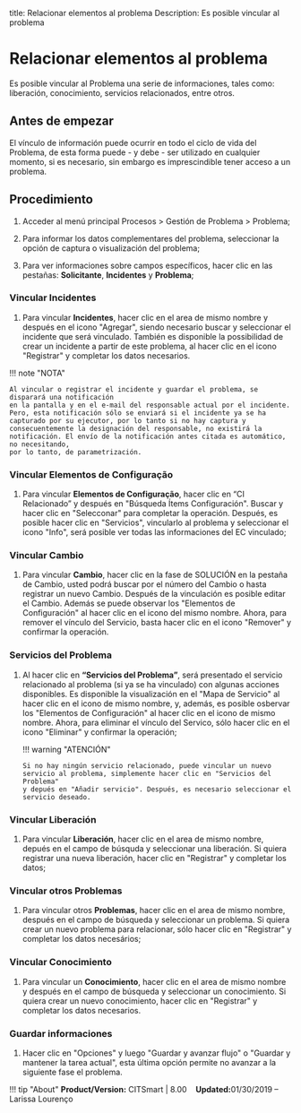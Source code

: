 title: Relacionar elementos al problema
Description: Es posible vincular al problema

# Relacionar elementos al problema

Es posible vincular al Problema una serie de informaciones, tales como: liberación, conocimiento, servicios relacionados, entre otros.

## Antes de empezar

El vínculo de información puede ocurrir en todo el ciclo de vida del Problema, de esta
forma puede - y debe - ser utilizado en cualquier momento, si es necesario, sin
embargo es imprescindible tener acceso a un problema.

## Procedimiento

1. Acceder al menú principal Procesos \>
   Gestión de Problema \> Problema;

2.  Para informar los datos complementares del problema, seleccionar la opción de captura
    o visualización del problema;

3.  Para ver informaciones sobre campos específicos, hacer clic en las pestañas:
    **Solicitante**, **Incidentes** y **Problema**;

### Vincular Incidentes

1.  Para vincular **Incidentes**, hacer clic en el area de mismo nombre y después en el icono
    "Agregar", siendo necesario buscar y seleccionar el incidente que será vinculado. También
    es disponible la possibilidad de crear un incidente a partir de este problema, al hacer clic
    en el icono "Registrar" y completar los datos necesarios.

!!! note "NOTA"

    Al vincular o registrar el incidente y guardar el problema, se disparará una notificación
    en la pantalla y en el e-mail del responsable actual por el incidente. Pero, esta notificación sólo se enviará si el incidente ya se ha capturado por su ejecutor, por lo tanto si no hay captura y consecuentemente la designación del responsable, no existirá la notificación. El envío de la notificación antes citada es automático, no necesitando,
    por lo tanto, de parametrización.

### Vincular Elementos de Configuração

1.  Para vincular **Elementos de Configuração**, hacer clic en “CI Relacionado” y después
    en "Búsqueda Ítems Configuración". Buscar y hacer clic en "Selecconar" para
    completar la operación. Después, es posible hacer clic en "Servicios", vincularlo
    al problema y seleccionar el icono "Info", será posible ver todas las informaciones
    del EC vinculado;

### Vincular Cambio

1.  Para vincular **Cambio**, hacer clic en la fase de SOLUCIÓN en la pestaña de Cambio,
    usted podrá buscar por el número del Cambio o hasta registrar un nuevo Cambio. Después
    de la vinculación es posible editar el Cambio. Además se puede observar los "Elementos
    de Configuración" al hacer clic en el icono del mismo nombre. Ahora, para remover el
    vínculo del Servicio, basta hacer clic en el icono "Remover" y confirmar la operación.

### Servicios del Problema  

1.  Al hacer clic en **“Servicios del Problema”**, será presentado el servicio
    relacionado al problema (si ya se ha vinculado) con algunas acciones disponibles.
    Es disponible la visualización en el "Mapa de Servicio" al hacer clic en el icono
    de mismo nombre, y, además, es posible osbervar los "Elementos de Configuración" al
    hacer clic en el icono de mismo nombre. Ahora, para eliminar el vínculo del Servico,
    sólo hacer clic en el icono "Eliminar" y confirmar la operación;

    !!! warning "ATENCIÓN"

        Si no hay ningún servicio relacionado, puede vincular un nuevo
        servicio al problema, simplemente hacer clic en "Servicios del Problema"
        y depués en "Añadir servicio". Después, es necesario seleccionar el
        servicio deseado.

### Vincular Liberación

1.  Para vincular **Liberación**, hacer clic en el area de mismo nombre, depués
    en el campo de búsquda y seleccionar una liberación. Si quiera registrar una
    nueva liberación, hacer clic en "Registrar" y completar los datos;

### Vincular otros Problemas

1.  Para vincular otros **Problemas**, hacer clic en el area de mismo nombre, después
    en el campo de búsqueda y seleccionar un problema. Si quiera crear un nuevo
    problema para relacionar, sólo hacer clic en "Registrar" y completar los datos necesários;

### Vincular Conocimiento

1. Para vincular un **Conocimiento**, hacer clic en el area de mismo nombre y después
    en el campo de búsqueda y seleccionar un conocimiento. Si quiera crear un nuevo
    conocimiento, hacer clic en "Registrar" y completar los datos necesarios.

### Guardar informaciones

1. Hacer clic en "Opciones" y luego "Guardar y avanzar flujo" o "Guardar y mantener la tarea
    actual", esta última opción permite no avanzar a la siguiente fase el problema.

!!! tip "About"
    <b>Product/Version:</b> CITSmart | 8.00 &nbsp;&nbsp;
    <b>Updated:</b>01/30/2019 – Larissa Lourenço
